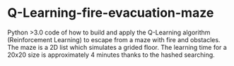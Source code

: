 # Q-Learning-fire-evacuation-maze
Python >3.0 code of how to build and apply the Q-Learning algorithm (Reinforcement Learning) to escape from a maze with fire and obstacles. The maze is a 2D list which simulates a grided floor. The learning time for a 20x20 size is approximately 4 minutes thanks to the hashed searching. 

